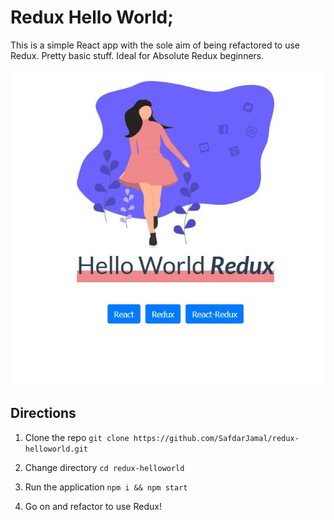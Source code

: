 # Redux Hello World;

This is a simple React app with the sole aim of being refactored to use Redux. Pretty basic stuff. Ideal for Absolute Redux beginners.

<p align="center">
  <img src="./screenshot.jpg" width="650" alt='Redux in Action'>
</p>

## Directions

1. Clone the repo
   `git clone https://github.com/SafdarJamal/redux-helloworld.git`

2. Change directory
   `cd redux-helloworld`

3. Run the application
   `npm i && npm start`

4. Go on and refactor to use Redux!
